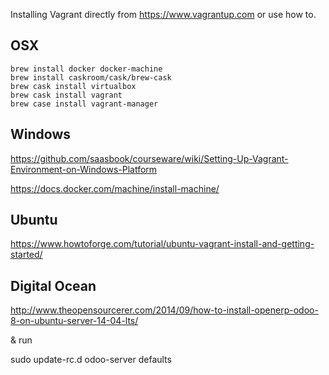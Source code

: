 
Installing Vagrant directly from https://www.vagrantup.com or use how to.

OSX
---

```
brew install docker docker-machine
brew install caskroom/cask/brew-cask
brew cask install virtualbox
brew cask install vagrant
brew case install vagrant-manager
```

Windows
-------

https://github.com/saasbook/courseware/wiki/Setting-Up-Vagrant-Environment-on-Windows-Platform

https://docs.docker.com/machine/install-machine/

Ubuntu
------

https://www.howtoforge.com/tutorial/ubuntu-vagrant-install-and-getting-started/


Digital Ocean
-------------

http://www.theopensourcerer.com/2014/09/how-to-install-openerp-odoo-8-on-ubuntu-server-14-04-lts/

& run

sudo update-rc.d odoo-server defaults
